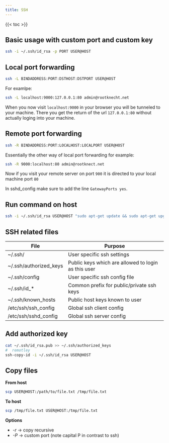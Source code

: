 ```yaml
---
title: SSH
---
```


{{< toc >}}

## Basic usage with custom port and custom key

```bash
ssh -i ~/.ssh/id_rsa -p PORT USER@HOST
```

## Local port forwarding

```bash
ssh -L BINDADDRESS:PORT:DSTHOST:DSTPORT USER@HOST
```

For examlpe:

```bash
ssh -L localhost:9000:127.0.0.1:80 admin@rootknecht.net
```

When you now visit `localhost:9000` in your browser you will be tunneled to your machine. There you get the return of the url `127.0.0.1:80` without actually loging into your machine.

## Remote port forwarding

```bash
ssh -R BINDADDRESS:PORT:LOCALHOST:LOCALPORT USER@HOST
```

Essentially the other way of local port forwarding for example:

```bash
ssh -R 9000:localhost:80 admin@rootknect.net
```

Now if you visit your remote server on port `900` it is directed to your local machine port `80`

In sshd_config make sure to add the line `GatewayPorts yes`.

## Run command on host

```bash
ssh -i ~/.ssh/id_rsa USER@HOST "sudo apt-get update && sudo apt-get upgrade"
```

## SSH related files

| File                   | Purpose                                             |
| ---------------------- | --------------------------------------------------- |
| ~/.ssh/                | User specific ssh settings                          |
| ~/.ssh/authorized_keys | Public keys which are allowed to login as this user |
| ~/.ssh/config          | User specific ssh config file                       |
| ~/.ssh/id\_\*          | Common prefix for public/private ssh keys           |
| ~/.ssh/known_hosts     | Public host keys known to user                      |
| /etc/ssh/ssh_config    | Global ssh client config                            |
| /etc/ssh/sshd_config   | Global ssh server config                            |

## Add authorized key

```bash
cat ~/.ssh/id_rsa.pub >> ~/.ssh/authorized_keys
#  remotley
ssh-copy-id -i ~/.ssh/id_rsa USER@HOST
```

## Copy files

**From host**

```bash
scp USER@HOST:/path/to/file.txt /tmp/file.txt
```

**To host**

```bash
scp /tmp/file.txt USER@HOST:/tmp/file.txt
```

**Options**

- _-r_ &#8594; copy recursive
- _-P_ &#8594; custom port (note capital P in contrast to ssh)
